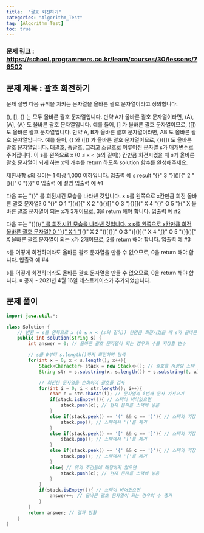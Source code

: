 ```yaml
---
title:  "괄호 회전하기"
categories: "Algorithm_Test"
tag: [Algorithm_Test]
toc: true
---
```


### 문제 링크 : https://school.programmers.co.kr/learn/courses/30/lessons/76502

## 문제 제목 : 괄호 회전하기

문제 설명
다음 규칙을 지키는 문자열을 올바른 괄호 문자열이라고 정의합니다.

(), [], {} 는 모두 올바른 괄호 문자열입니다.
만약 A가 올바른 괄호 문자열이라면, (A), [A], {A} 도 올바른 괄호 문자열입니다. 예를 들어, [] 가 올바른 괄호 문자열이므로, ([]) 도 올바른 괄호 문자열입니다.
만약 A, B가 올바른 괄호 문자열이라면, AB 도 올바른 괄호 문자열입니다. 예를 들어, {} 와 ([]) 가 올바른 괄호 문자열이므로, {}([]) 도 올바른 괄호 문자열입니다.
대괄호, 중괄호, 그리고 소괄호로 이루어진 문자열 s가 매개변수로 주어집니다. 이 s를 왼쪽으로 x (0 ≤ x < (s의 길이)) 칸만큼 회전시켰을 때 s가 올바른 괄호 문자열이 되게 하는 x의 개수를 return 하도록 solution 함수를 완성해주세요.

제한사항
s의 길이는 1 이상 1,000 이하입니다.
입출력 예
s	result
"[](){}"	3
"}]()[{"	2
"[)(]"	0
"}}}"	0
입출력 예 설명
입출력 예 #1

다음 표는 "[](){}" 를 회전시킨 모습을 나타낸 것입니다.
x	s를 왼쪽으로 x칸만큼 회전	올바른 괄호 문자열?
0	"[](){}"	O
1	"](){}["	X
2	"(){}[]"	O
3	"){}[]("	X
4	"{}[]()"	O
5	"}[](){"	X
올바른 괄호 문자열이 되는 x가 3개이므로, 3을 return 해야 합니다.
입출력 예 #2

다음 표는 "}]()[{" 를 회전시킨 모습을 나타낸 것입니다.
x	s를 왼쪽으로 x칸만큼 회전	올바른 괄호 문자열?
0	"}]()[{"	X
1	"]()[{}"	X
2	"()[{}]"	O
3	")[{}]("	X
4	"[{}]()"	O
5	"{}]()["	X
올바른 괄호 문자열이 되는 x가 2개이므로, 2를 return 해야 합니다.
입출력 예 #3

s를 어떻게 회전하더라도 올바른 괄호 문자열을 만들 수 없으므로, 0을 return 해야 합니다.
입출력 예 #4

s를 어떻게 회전하더라도 올바른 괄호 문자열을 만들 수 없으므로, 0을 return 해야 합니다.
※ 공지 - 2021년 4월 16일 테스트케이스가 추가되었습니다.

## 문제 풀이
```java
import java.util.*;

class Solution {
    // 반환 = s를 왼쪽으로 x (0 ≤ x < (s의 길이)) 칸만큼 회전시켰을 때 s가 올바른 괄호 문자열이 되게 하는 x의 개수
    public int solution(String s) {
        int answer = 0; // 올바른 괄호 문자열이 되는 경우의 수를 저장할 변수

        // s를 0부터 s.length()까지 회전하며 탐색
        for(int x = 0; x < s.length(); x++){
            Stack<Character> stack = new Stack<>(); // 괄호를 저장할 스택 생성
            String str = s.substring(x, s.length()) + s.substring(0, x); // x만큼 왼쪽으로 회전한 문자열 생성

            // 회전한 문자열을 순회하며 괄호를 검사
            for(int i = 0; i < str.length(); i++){
                char c = str.charAt(i); // 문자열의 i번째 문자 가져오기
                if(stack.isEmpty()){ // 스택이 비어있으면
                    stack.push(c); // 현재 문자를 스택에 넣음
                }
                else if(stack.peek() == '(' && c == ')'){ // 스택의 가장 위에 있는 괄호가 '('이고 현재 문자가 ')'이면
                    stack.pop(); // 스택에서 '('를 제거
                }
                else if(stack.peek() == '[' && c == ']'){ // 스택의 가장 위에 있는 괄호가 '['이고 현재 문자가 ']'이면
                    stack.pop(); // 스택에서 '['를 제거
                }
                else if(stack.peek() == '{' && c == '}'){ // 스택의 가장 위에 있는 괄호가 '{'이고 현재 문자가 '}'이면
                    stack.pop(); // 스택에서 '{'를 제거
                }
                else{ // 위의 조건들에 해당하지 않으면
                    stack.push(c); // 현재 문자를 스택에 넣음
                }
            }
            if(stack.isEmpty()){ // 스택이 비어있으면
                answer++; // 올바른 괄호 문자열이 되는 경우의 수 증가
            }
        }
        return answer; // 결과 반환
    }
}

```